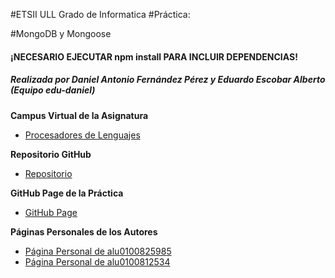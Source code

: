 #ETSII ULL Grado de Informatica 
#Práctica:

#MongoDB y Mongoose

#### **¡NECESARIO EJECUTAR npm install PARA INCLUIR DEPENDENCIAS!**

##### Realizada por Daniel Antonio Fernández Pérez y Eduardo Escobar Alberto (Equipo edu-daniel)

**Campus Virtual de la Asignatura**

* [Procesadores de Lenguajes](https://campusvirtual.ull.es/1516/course/view.php?id=178)

**Repositorio GitHub**

* [Repositorio](https://github.com/alu0100825985/mongodb-mongoose-csv-edu-daniel)

**GitHub Page de la Práctica**

* [GitHub Page](http://alu0100825985.github.io/mongodb-mongoose-csv-edu-daniel/)

**Páginas Personales de los Autores**

* [Página Personal de alu0100825985](http://alu0100825985.github.io./)
* [Página Personal de alu0100812534](http://alu0100812534.github.io./)
